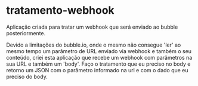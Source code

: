 # tratamento-webhook
Aplicação criada para tratar um webhook que será enviado ao bubble posteriormente.

Devido a limitações do bubble.io, onde o mesmo não consegue 'ler' ao mesmo tempo um parâmetro de URL enviado via webhook e também o seu conteúdo,
criei esta aplicação que recebe um webhook com parâmetros na sua URL e também um 'body'. Faço o tratamento que eu preciso no body e retorno um 
JSON com o parâmetro informado na url e com o dado que eu preciso do body.

